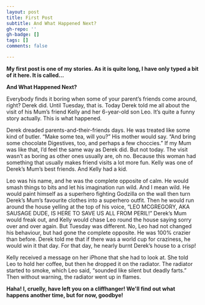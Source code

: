 ```yaml
---
layout: post
title: First Post
subtitle: And What Happened Next?
gh-repo: ''
gh-badge: []
tags: []
comments: false

---
```

**My first post is one of my stories. As it is quite long, I have only typed a bit of it here. It is called...**

**And What Happened Next?**

Everybody finds it boring when some of your parent’s friends come around, right? Derek did. Until Tuesday, that is. Today Derek told me all about the visit of his Mum’s friend Kelly and her 6-year-old son Leo. It’s quite a funny story actually. This is what happened.

Derek dreaded parents-and-their-friends days. He was treated like some kind of butler. “Make some tea, will you?” His mother would say. “And bring some chocolate Digestives, too, and perhaps a few choccies.” If my Mum was like that, I’d feel the same way as Derek did. But not today. The visit wasn’t as boring as other ones usually are, oh no. Because this woman had something that usually makes friend visits a lot more fun. Kelly was one of Derek’s Mum’s best friends. And Kelly had a kid.

Leo was his name, and he was the complete opposite of calm. He would smash things to bits and let his imagination run wild. And I mean wild. He would paint himself as a superhero fighting Godzilla on the wall then turn Derek’s Mum’s favourite clothes into a superhero outfit. Then he would run around the house yelling at the top of his voice, “LEO MCGREGORY, AKA SAUSAGE DUDE, IS HERE TO SAVE US ALL FROM PERIL!” Derek’s Mum would freak out, and Kelly would chase Leo round the house saying sorry over and over again. But Tuesday was different. No, Leo had not changed his behaviour, but had gone the complete opposite. He was 100% crazier than before. Derek told me that if there was a world cup for craziness, he would win it that day. For that day, he nearly burnt Derek’s house to a crisp!

Kelly received a message on her iPhone that she had to look at. She told Leo to hold her coffee, but then he dropped it on the radiator. The radiator started to smoke, which Leo said, “sounded like silent but deadly farts.” Then without warning, the radiator went up in flames.

**Haha! I, cruelly, have left you on a cliffhanger! We'll find out what happens another time, but for now, goodbye!**